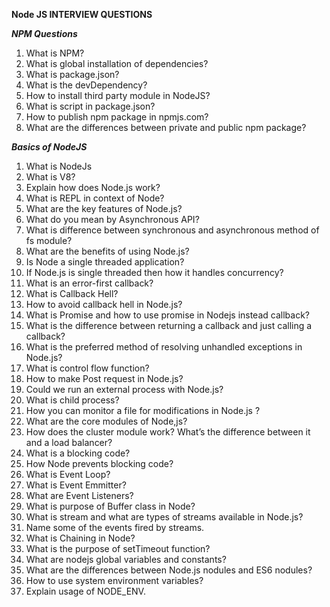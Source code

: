 **Node JS INTERVIEW QUESTIONS**

***NPM Questions***
1.	What is NPM?
2.	What is global installation of dependencies?
3.	What is package.json?
4.	What is the devDependency?
5.	How to install third party module in NodeJS?
6.	What is script in package.json?
7.	How to publish npm package in npmjs.com?
8.	What are the differences between private and public npm package?

***Basics of NodeJS***
1.	What is NodeJs
2.	What is V8?
3.	Explain how does Node.js work?
4.	What is REPL in context of Node?
5.	What are the key features of Node.js?
6.	What do you mean by Asynchronous API?
7.	What is difference between synchronous and asynchronous method of fs module?
8.	What are the benefits of using Node.js?
9.	Is Node a single threaded application?
10.	If Node.js is single threaded then how it handles concurrency?
11.	What is an error-first callback?
12.	What is Callback Hell?
13.	How to avoid callback hell in Node.js?
14.	What is Promise and how to use promise in Nodejs instead callback?
15.	What is the difference between returning a callback and just calling a callback?
16.	What is the preferred method of resolving unhandled exceptions in Node.js?
17.	What is control flow function?
18.	How to make Post request in Node.js?
19.	Could we run an external process with Node.js?
20.	What is child process?
21.	How you can monitor a file for modifications in Node.js ?
22.	What are the core modules of Node,js?
23.	How does the cluster module work? What’s the difference between it and a load balancer?
24.	What is a blocking code?
25.	How Node prevents blocking code?
26.	What is Event Loop?
27.	What is Event Emmitter?
28.	What are Event Listeners?
29.	What is purpose of Buffer class in Node?
30.	What is stream and what are types of streams available in Node.js?
31.	Name some of the events fired by streams.
32.	What is Chaining in Node?
33.	What is the purpose of setTimeout function?
34.	What are nodejs global variables and constants?
35.	What are the differences between Node.js nodules and ES6 nodules?
36.	How to use system environment variables?
37.	Explain usage of NODE_ENV.
